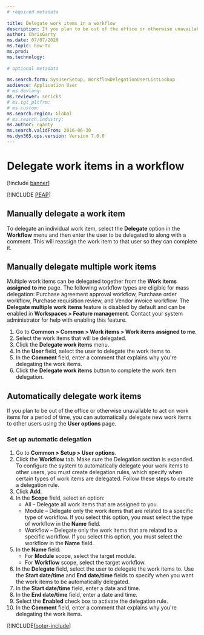 ```yaml
--- 
# required metadata 
 
title: Delegate work items in a workflow
description: If you plan to be out of the office or otherwise unavailable to act on work items, you can delegate, or reassign, your work items to other users. 
author: ChrisGarty
ms.date: 07/07/2020
ms.topic: how-to 
ms.prod:  
ms.technology:  
 
# optional metadata 
 
ms.search.form: SysUserSetup, WorkflowDelegationUserListLookup   
audience: Application User 
# ms.devlang:  
ms.reviewer: sericks
# ms.tgt_pltfrm:  
# ms.custom:  
ms.search.region: Global
# ms.search.industry: 
ms.author: cgarty
ms.search.validFrom: 2016-06-30 
ms.dyn365.ops.version: Version 7.0.0 
---
```

# Delegate work items in a workflow

[!include [banner](../../includes/banner.md)]


[!INCLUDE [PEAP](../../../../includes/peap-1.md)]

## Manually delegate a work item

To delegate an individual work item, select the **Delegate** option in the **Workflow** menu and then enter the user to be delegated to along with a comment. This will reassign the work item to that user so they can complete it.

## Manually delegate multiple work items

Multiple work items can be delegated together from the **Work items assigned to me** page. The following workflow types are eligible for mass delegation: Purchase agreement approval workflow, Purchase order workflow, Purchase requisition review, and Vendor invoice workflow. The **Delegate multiple work items** feature is disabled by default and can be enabled in **Workspaces > Feature management**. Contact your system administrator for help with enabling this feature.
1.	Go to **Common > Common > Work items > Work items assigned to me**.
2.	Select the work items that will be delegated.
3.	Click the **Delegate work items** menu.
4.	In the **User** field, select the user to delegate the work items to.
5.	In the **Comment** field, enter a comment that explains why you're delegating the work items.
6.	Click the **Delegate work items** button to complete the work item delegation.

## Automatically delegate work items

If you plan to be out of the office or otherwise unavailable to act on work items for a period of time, you can automatically delegate new work items to other users using the **User options** page.

### Set up automatic delegation
1. Go to **Common > Setup > User options**.
2. Click the **Workflow** tab. Make sure the Delegation section is expanded. To configure the system to automatically delegate your work items to other users, you must create delegation rules, which specify when certain types of work items are delegated. Follow these steps to create a delegation rule.  
3. Click **Add**.
4. In the **Scope** field, select an option:
    - All – Delegate all work items that are assigned to you.
    - Module – Delegate only the work items that are related to a specific type of workflow. If you select this option, you must select the type of workflow in the **Name** field.
    - Workflow – Delegate only the work items that are related to a specific workflow. If you select this option, you must select the workflow in the **Name** field.  
5. In the **Name** field:
    - For **Module** scope, select the target module.
    - For **Workflow** scope, select the target workflow.
6. In the **Delegate** field, select the user to delegate the work items to. Use the **Start date/time** and **End date/time** fields to specify when you want the work items to be automatically delegated.  
7. In the **Start date/time** field, enter a date and time.
8. In the **End date/time** field, enter a date and time.
9. Select the **Enabled** check box to activate the delegation rule. 
10. In the **Comment** field, enter a comment that explains why you're delegating the work items.


[!INCLUDE[footer-include](../../../../includes/footer-banner.md)]